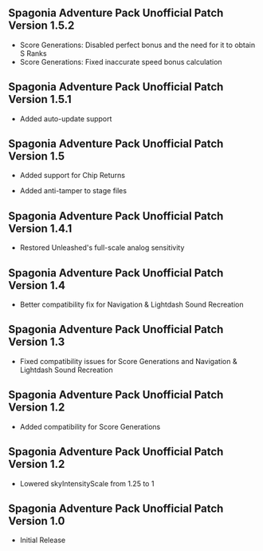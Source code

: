 ## Spagonia Adventure Pack Unofficial Patch Version 1.5.2

- Score Generations: Disabled perfect bonus and the need for it to obtain S Ranks
- Score Generations: Fixed inaccurate speed bonus calculation

## Spagonia Adventure Pack Unofficial Patch Version 1.5.1

- Added auto-update support

## Spagonia Adventure Pack Unofficial Patch Version 1.5

- Added support for Chip Returns

- Added anti-tamper to stage files

## Spagonia Adventure Pack Unofficial Patch Version 1.4.1

- Restored Unleashed's full-scale analog sensitivity

## Spagonia Adventure Pack Unofficial Patch Version 1.4

- Better compatibility fix for Navigation & Lightdash Sound Recreation

## Spagonia Adventure Pack Unofficial Patch Version 1.3

- Fixed compatibility issues for Score Generations and Navigation & Lightdash Sound Recreation

## Spagonia Adventure Pack Unofficial Patch Version 1.2

- Added compatibility for Score Generations

## Spagonia Adventure Pack Unofficial Patch Version 1.2

- Lowered skyIntensityScale from 1.25 to 1

## Spagonia Adventure Pack Unofficial Patch Version 1.0

- Initial Release